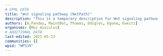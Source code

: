 ```yaml
---
# GPML DATA
title: "Wnt signaling pathway (NetPath)"
description: "This is a temporary description for Wnt signaling pathway (NetPath)"
authors: [A.Pandey, MaintBot, Thomas, Ddigles, Egonw, Eweitz]
organisms: [Mus musculus]
# ADDITIONAL DATA
last-edited: 2021-05-23
communities: []
wpid: "WP539"
---
```

